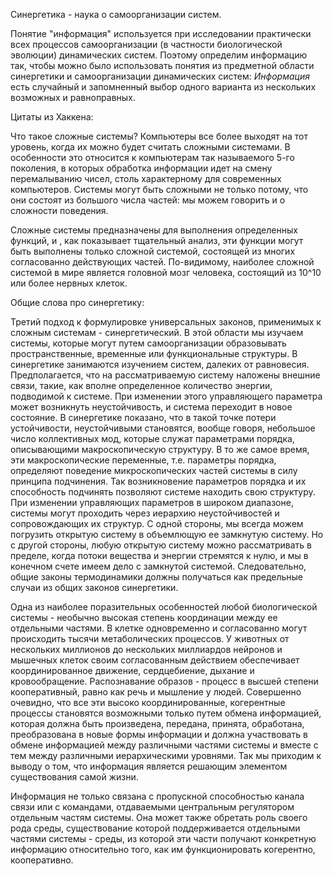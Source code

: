Синергетика - наука о самоорганизации систем.

Понятие "информация" используется при исследовании практически всех процессов самоорганизации (в частности биологической эволюции) динамических систем. Поэтому определим информацию так, чтобы можно было использовать понятия из предметной области синергетики и самоорганизации динамических систем: *Информация* есть случайный и запомненный выбор одного варианта из нескольких возможных и равноправных.

Цитаты из Хаккена:

Что такое сложные системы? Компьютеры все более выходят на тот уровень, когда их можно будет считать сложными системами. В особенности это относится к компьютерам так называемого 5-го поколения, в которых обработка информации идет на смену перемалыванию чисел, столь характерному для современных компьютеров. Системы могут быть сложными не только потому, что они состоят из большого числа частей: мы можем говорить и о сложности поведения.

Сложные системы предназначены для выполнения определенных функций, и , как показывает тщательный анализ, эти функции могут быть выполнены только сложной системой, состоящей из многих согласованно действующих частей.  По-видимому, наиболее сложной системой в мире является головной мозг человека, состоящий из 10^10 или более нервных клеток.

Общие слова про синергетику:

Третий подход к формулировке универсальных законов, применимых к сложным системам - синергетический. В этой области мы изучаем системы, которые могут путем самоорганизации образовывать пространственные, временные или функциональные структуры. В синергетике занимаются изучением систем, далеких от равновесия. Предполагается, что на рассматриваемую систему наложены внешние связи, такие, как вполне определенное количество энергии, подводимой к системе. При изменении этого управляющего параметра может возникнуть неустойчивость, и система переходит в новое состояние. В синергетике показано, что в такой точке потери устойчивости, неустойчивыми становятся, вообще говоря, небольшое число коллективных мод, которые служат параметрами порядка, описывающими макроскопическую структуру. В то же самое время, эти макроскопические переменные, т.е. параметры порядка, определяют поведение микроскопических частей системы в силу принципа подчинения. Так возникновение параметров порядка и их способность подчинять позволяют системе находить свою структуру. При изменении управляющих параметров в широком диапазоне, системы могут проходить через иерархию неустойчивостей и сопровождающих их структур. С одной стороны, мы всегда можем погрузить открытую систему в объемлющую ее замкнутую систему. Но с другой стороны, любую открытую систему можно рассматривать в пределе, когда потоки вещества и энергии стремятся к нулю, и мы в конечном счете имеем дело с замкнутой системой. Следовательно, общие законы термодинамики должны получаться как предельные случаи из общих законов синергетики.

Одна из наиболее поразительных особенностей любой биологической системы - необычно высокая степень координации между ее отдельными частями. В клетке одновременно и согласованно могут происходить тысячи метаболических процессов. У животных от нескольких миллионов до нескольких миллиардов нейронов и мышечных клеток своим согласованным действием обеспечивает координированное движение, сердцебиение, дыхание и кровообращение. Распознавание образов - процесс в высшей степени кооперативный, равно как речь и мышление у людей. Совершенно очевидно, что все эти высоко координированные, когерентные процессы становятся возможными только путем обмена информацией, которая должна быть произведена, передана, принята, обработана, преобразована в новые формы информации и должна участвовать в обмене информацией между различными частями системы и вместе с тем между различными иерархическими уровнями. Так мы приходим к выводу о том, что информация является решающим элементом существования самой жизни.

Информация не только связана с пропускной способностью канала связи или с командами, отдаваемыми центральным регулятором отдельным частям системы. Она может также обретать роль своего рода среды, существование которой поддерживается отдельными частями системы - среды, из которой эти части получают конкретную информацию относительно того, как им функционировать когерентно, кооперативно.

